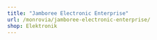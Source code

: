 ```yaml
---
title: "Jamboree Electronic Enterprise"
url: /monrovia/jamboree-electronic-enterprise/
shop: Elektronik
---
```

